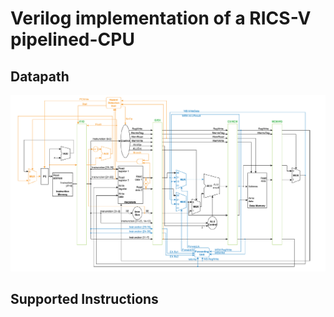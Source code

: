 # Verilog implementation of a RICS-V pipelined-CPU

## Datapath

![](./img/datapath.png)

## Supported Instructions

